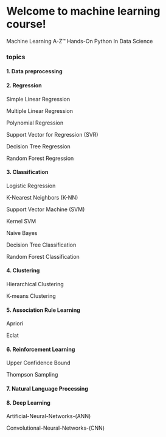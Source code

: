 # Welcome to machine learning course!
Machine Learning A-Z™ Hands-On Python In Data Science

### topics
#### 1. Data preprocessing

#### 2. Regression
Simple Linear Regression

Multiple Linear Regression

Polynomial Regression

Support Vector for Regression (SVR)

Decision Tree Regression

Random Forest Regression

#### 3. Classification
Logistic Regression

K-Nearest Neighbors (K-NN)

Support Vector Machine (SVM)

Kernel SVM

Naive Bayes

Decision Tree Classification

Random Forest Classification

#### 4. Clustering
Hierarchical Clustering

K-means Clustering

#### 5. Association Rule Learning
Apriori

Eclat

#### 6. Reinforcement Learning
Upper Confidence Bound

Thompson Sampling

#### 7. Natural Language Processing

#### 8. Deep Learning
Artificial-Neural-Networks-(ANN)

Convolutional-Neural-Networks-(CNN)
